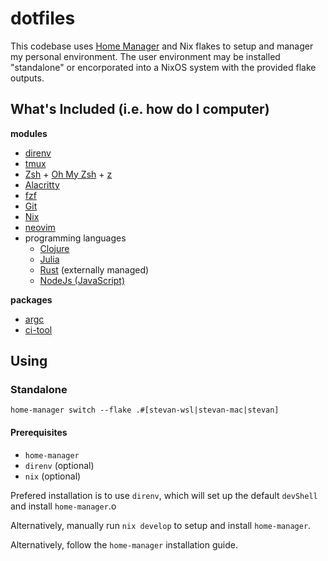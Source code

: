 # dotfiles
This codebase uses [Home Manager](https://github.com/nix-community/home-manager) and Nix flakes to setup and manager my personal environment. The user environment may be installed "standalone" or encorporated into a NixOS system with the provided flake outputs.

## What's Included (i.e. how do I computer)
**modules**
- [direnv](https://direnv.net)
- [tmux](https://github.com/tmux/tmux/wiki)
- [Zsh](https://www.zsh.org) + [Oh My Zsh](https://ohmyz.sh) + [z](https://github.com/rupa/z)
- [Alacritty](https://alacritty.org)
- [fzf](https://github.com/junegunn/fzf)
- [Git](https://git-scm.com)
- [Nix](https://nixos.org/nix)
- [neovim](https://neovim.io)
- programming languages
  - [Clojure](http://clojure.org)
  - [Julia](http://julialang.org/)
  - [Rust](https://www.rust-lang.org) (externally managed)
  - [NodeJs (JavaScript)](https://nodejs.org/en)
 
**packages**
- [argc](https://github.com/sigoden/argc)
- [ci-tool](./pkgs/ci-tool)

## Using
### Standalone
```
home-manager switch --flake .#[stevan-wsl|stevan-mac|stevan]
```

#### Prerequisites
- `home-manager`
- `direnv` (optional)
- `nix` (optional)

Prefered installation is to use `direnv`, which will set up the default `devShell` and install `home-manager`.o

Alternatively, manually run `nix develop` to setup and install `home-manager`.

Alternatively, follow the `home-manager` installation guide.
